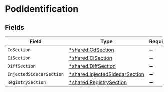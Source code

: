 # PodIdentification


## Fields

| Field                                                                                  | Type                                                                                   | Required                                                                               | Description                                                                            |
| -------------------------------------------------------------------------------------- | -------------------------------------------------------------------------------------- | -------------------------------------------------------------------------------------- | -------------------------------------------------------------------------------------- |
| `CdSection`                                                                            | [*shared.CdSection](../../../pkg/models/shared/cdsection.md)                           | :heavy_minus_sign:                                                                     | N/A                                                                                    |
| `CiSection`                                                                            | [*shared.CiSection](../../../pkg/models/shared/cisection.md)                           | :heavy_minus_sign:                                                                     | N/A                                                                                    |
| `DiffSection`                                                                          | [*shared.DiffSection](../../../pkg/models/shared/diffsection.md)                       | :heavy_minus_sign:                                                                     | N/A                                                                                    |
| `InjectedSidecarSection`                                                               | [*shared.InjectedSidecarSection](../../../pkg/models/shared/injectedsidecarsection.md) | :heavy_minus_sign:                                                                     | N/A                                                                                    |
| `RegistrySection`                                                                      | [*shared.RegistrySection](../../../pkg/models/shared/registrysection.md)               | :heavy_minus_sign:                                                                     | N/A                                                                                    |